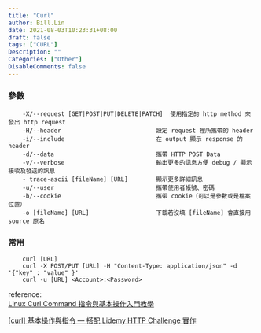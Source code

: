 ```yaml
---
title: "Curl"
author: Bill.Lin
date: 2021-08-03T10:23:31+08:00
draft: false
tags: ["CURL"]
Description: ""
Categories: ["Other"]
DisableComments: false
---
```


### 參數

```
    -X/--request [GET|POST|PUT|DELETE|PATCH]  使用指定的 http method 來發出 http request
    -H/--header                           設定 request 裡所攜帶的 header
    -i/--include                          在 output 顯示 response 的 header
    -d/--data                             攜帶 HTTP POST Data 
    -v/--verbose                          輸出更多的訊息方便 debug / 顯示接收及發送的訊息
    - trace-ascii [fileName] [URL]        顯示更多詳細訊息
    -u/--user                             攜帶使用者帳號、密碼
    -b/--cookie                           攜帶 cookie（可以是參數或是檔案位置）
    -o [fileName] [URL]                   下載若沒填 [fileName] 會直接用 source 原名
```

### 常用

```
    curl [URL]
    curl -X POST/PUT [URL] -H "Content-Type: application/json" -d '{"key" : "value" }'
    curl -u [URL] <Account>:<Password>
```


reference: 
<br>
<a href="https://blog.techbridge.cc/2019/02/01/linux-curl-command-tutorial/">Linux Curl Command 指令與基本操作入門教學</a><br>

<a href="https://miahsuwork.medium.com/curl-%E5%9F%BA%E6%9C%AC%E6%93%8D%E4%BD%9C%E8%88%87%E6%8C%87%E4%BB%A4-%E6%90%AD%E9%85%8D-lidemy-http-challenge-%E5%AF%A6%E4%BD%9C-39b79511eb9e">[curl] 基本操作與指令 — 搭配 Lidemy HTTP Challenge 實作</a>

